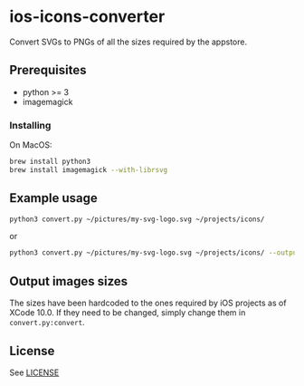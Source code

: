 # ios-icons-converter

Convert SVGs to PNGs of all the sizes required by the appstore.

## Prerequisites

* python >= 3
* imagemagick

### Installing

On MacOS:

```sh
brew install python3
brew install imagemagick --with-librsvg
```

## Example usage

```sh
python3 convert.py ~/pictures/my-svg-logo.svg ~/projects/icons/
```
or

```sh
python3 convert.py ~/pictures/my-svg-logo.svg ~/projects/icons/ --output_name my_base_name
```

## Output images sizes

The sizes have been hardcoded to the ones required by iOS projects as of XCode
10.0. If they need to be changed, simply change them in `convert.py:convert`.

## License

See [LICENSE](LICENSE)
